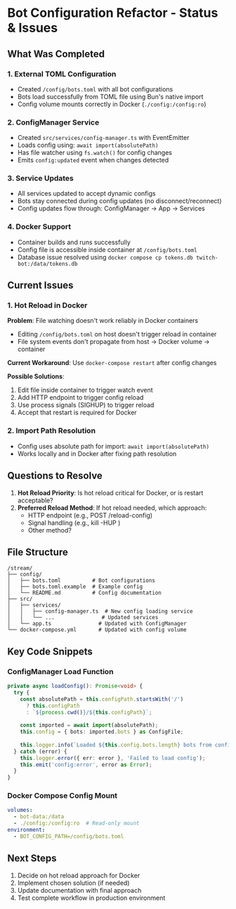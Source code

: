# Bot Configuration Refactor - Status & Issues

## What Was Completed

### 1. External TOML Configuration
- Created `/config/bots.toml` with all bot configurations
- Bots load successfully from TOML file using Bun's native import
- Config volume mounts correctly in Docker (`./config:/config:ro`)

### 2. ConfigManager Service
- Created `src/services/config-manager.ts` with EventEmitter
- Loads config using: `await import(absolutePath)`
- Has file watcher using `fs.watch()` for config changes
- Emits `config:updated` event when changes detected

### 3. Service Updates
- All services updated to accept dynamic configs
- Bots stay connected during config updates (no disconnect/reconnect)
- Config updates flow through: ConfigManager → App → Services

### 4. Docker Support
- Container builds and runs successfully
- Config file is accessible inside container at `/config/bots.toml`
- Database issue resolved using `docker compose cp tokens.db twitch-bot:/data/tokens.db`

## Current Issues

### 1. Hot Reload in Docker
**Problem**: File watching doesn't work reliably in Docker containers
- Editing `/config/bots.toml` on host doesn't trigger reload in container
- File system events don't propagate from host → Docker volume → container

**Current Workaround**: Use `docker-compose restart` after config changes

**Possible Solutions**:
1. Edit file inside container to trigger watch event
2. Add HTTP endpoint to trigger config reload
3. Use process signals (SIGHUP) to trigger reload
4. Accept that restart is required for Docker

### 2. Import Path Resolution
- Config uses absolute path for import: `await import(absolutePath)`
- Works locally and in Docker after fixing path resolution

## Questions to Resolve

1. **Hot Reload Priority**: Is hot reload critical for Docker, or is restart acceptable?
2. **Preferred Reload Method**: If hot reload needed, which approach:
   - HTTP endpoint (e.g., POST /reload-config)
   - Signal handling (e.g., kill -HUP <pid>)
   - Other method?

## File Structure

```
/stream/
├── config/
│   ├── bots.toml          # Bot configurations
│   ├── bots.toml.example  # Example config
│   └── README.md          # Config documentation
├── src/
│   ├── services/
│   │   ├── config-manager.ts  # New config loading service
│   │   └── ...               # Updated services
│   └── app.ts               # Updated with ConfigManager
└── docker-compose.yml       # Updated with config volume
```

## Key Code Snippets

### ConfigManager Load Function
```typescript
private async loadConfig(): Promise<void> {
  try {
    const absolutePath = this.configPath.startsWith('/')
      ? this.configPath
      : `${process.cwd()}/${this.configPath}`;
    
    const imported = await import(absolutePath);
    this.config = { bots: imported.bots } as ConfigFile;
    
    this.logger.info(`Loaded ${this.config.bots.length} bots from config`);
  } catch (error) {
    this.logger.error({ err: error }, 'Failed to load config');
    this.emit('config:error', error as Error);
  }
}
```

### Docker Compose Config Mount
```yaml
volumes:
  - bot-data:/data
  - ./config:/config:ro  # Read-only mount
environment:
  - BOT_CONFIG_PATH=/config/bots.toml
```

## Next Steps

1. Decide on hot reload approach for Docker
2. Implement chosen solution (if needed)
3. Update documentation with final approach
4. Test complete workflow in production environment
